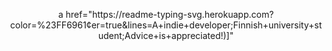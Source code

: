 <p align="center">
  a href="https://readme-typing-svg.herokuapp.com?color=%23FF6961&center=true&lines=A+indie+developer;Finnish+university+student;Advice+is+appreciated!)]"

